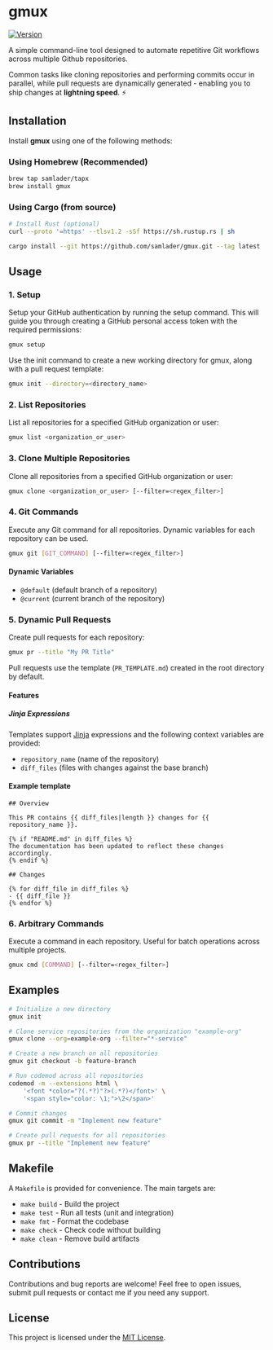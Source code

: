 # gmux

[![Version](https://img.shields.io/badge/version-1.0.0-blue.svg)](https://github.com/samlader/gmux/releases/tag/v1.0.0)

A simple command-line tool designed to automate repetitive Git workflows across multiple Github repositories.

Common tasks like cloning repositories and performing commits occur in parallel, while pull requests are dynamically generated - enabling you to ship changes at **lightning speed**. ⚡

## Installation

Install **gmux** using one of the following methods:

### Using Homebrew (Recommended)

```bash
brew tap samlader/tapx
brew install gmux
```

### Using Cargo (from source)

```bash
# Install Rust (optional)
curl --proto '=https' --tlsv1.2 -sSf https://sh.rustup.rs | sh

cargo install --git https://github.com/samlader/gmux.git --tag latest
```

## Usage

### 1. Setup

Setup your GitHub authentication by running the setup command. This will guide you through creating a GitHub personal access token with the required permissions:

```bash
gmux setup
```

Use the init command to create a new working directory for gmux, along with a pull request template:

```bash
gmux init --directory=<directory_name>
```

### 2. List Repositories

List all repositories for a specified GitHub organization or user:

```bash
gmux list <organization_or_user>
```

### 3. Clone Multiple Repositories

Clone all repositories from a specified GitHub organization or user:

```bash
gmux clone <organization_or_user> [--filter=<regex_filter>]
```

### 4. Git Commands

Execute any Git command for all repositories. Dynamic variables for each repository can be used.

```bash
gmux git [GIT_COMMAND] [--filter=<regex_filter>]
```

#### Dynamic Variables

- `@default` (default branch of a repository)
- `@current` (current branch of the repository)

### 5. Dynamic Pull Requests

Create pull requests for each repository:

```bash
gmux pr --title "My PR Title"
```

<!--
> [!NOTE]
> This command will launch pre-populated draft in your browser. For safety reasons, submission of a PR is a manual action. -->

Pull requests use the template (`PR_TEMPLATE.md`) created in the root directory by default.

#### Features

##### Jinja Expressions

Templates support [Jinja](https://jinja.palletsprojects.com/en/3.1.x/) expressions and the following context variables are provided:

- `repository_name` (name of the repository)
- `diff_files` (files with changes against the base branch)

#### Example template

```jinja
## Overview

This PR contains {{ diff_files|length }} changes for {{ repository_name }}.

{% if "README.md" in diff_files %}
The documentation has been updated to reflect these changes accordingly.
{% endif %}

## Changes

{% for diff_file in diff_files %}
- {{ diff_file }}
{% endfor %}
```

### 6. Arbitrary Commands

Execute a command in each repository. Useful for batch operations across multiple projects.

```bash
gmux cmd [COMMAND] [--filter=<regex_filter>]
```

## Examples

```bash
# Initialize a new directory
gmux init

# Clone service repositories from the organization "example-org"
gmux clone --org=example-org --filter="*-service"

# Create a new branch on all repositories
gmux git checkout -b feature-branch

# Run codemod across all repositories
codemod -m --extensions html \
    '<font *color="?(.*?)"?>(.*?)</font>' \
    '<span style="color: \1;">\2</span>'

# Commit changes
gmux git commit -m "Implement new feature"

# Create pull requests for all repositories
gmux pr --title "Implement new feature"
```

## Makefile

A `Makefile` is provided for convenience. The main targets are:

- `make build` - Build the project
- `make test` - Run all tests (unit and integration)
- `make fmt` - Format the codebase
- `make check` - Check code without building
- `make clean` - Remove build artifacts

## Contributions

Contributions and bug reports are welcome! Feel free to open issues, submit pull requests or contact me if you need any support.

## License

This project is licensed under the [MIT License](LICENSE).
